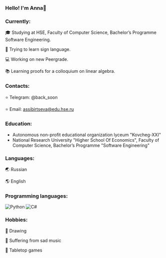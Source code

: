 ### Hello! I'm Anna👋 

### Сurrently:
🎓 Studying at HSE, Faculty of Computer Science, Bachelor’s Programme Software Engineering.

🖖 Trying to learn sign language.

💻 Working on new Peergrade.

📚 Learning proofs for a colloquium on linear algebra.

### Contacts:
⭐️ Telegram: @back_soon

⭐️ Email: assibirtseva@edu.hse.ru

### Education:
- Autonomous non-profit educational organization lyceum "Kovcheg-XXI"
- National Research University "Higher School Of Economics", Faculty of Computer Science, Bachelor’s Programme "Software Engineering"

### Languages:
🌏 Russian

🌎 English

### Programming languages:
![Python](https://img.shields.io/badge/-Python-ffd541?style=for-the-badge&logo=Python)
![C#](https://img.shields.io/badge/-C%23-5C2D91?style=for-the-badge&logo=visual-studio&logoColor=fff)

### Hobbies:
🎨 Drawing 

🎵 Suffering from sad music

🎲 Tabletop games

<!--
**AnnaSibirtseva/AnnaSibirtseva** is a ✨ _special_ ✨ repository because its `README.md` (this file) appears on your GitHub profile.


